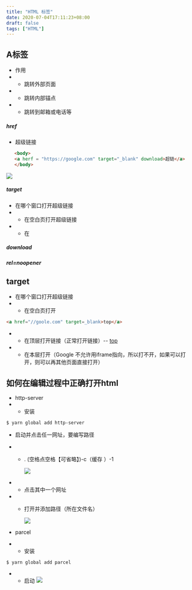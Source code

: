 ```yaml
---
title: "HTML 标签"
date: 2020-07-04T17:11:23+08:00
draft: false
tags: ["HTML"]
---
```


<!-- TOC -->


<!-- /TOC -->

 ## A标签

 - 作用
 - - 跳转外部页面
 - - 跳转内部锚点
 - - 跳转到邮箱或电话等
 ##### href
 - 超级链接
 ```html
    <body>
    <a herf = "https://google.com" target="_blank" download>超链</a>
    </body>
```
 ![](/href.jpg)
 ##### target
 - 在哪个窗口打开超级链接
 - - 在空白页打开超级链接
 - - 在
 ##### download
 ##### rel=noopener



## target
- 在哪个窗口打开超级链接
- - 在空白页打开
```html
<a href="//goole.com" target=_blank>top</a>
```
- - 在顶层打开链接（正常打开链接）--
<a href="//goole.com" target=_top>top</a>

- - 在本层打开（Google 不允许用iframe指向，所以打不开，如果可以打开，则可以再其他页面直接打开） 

 ## 如何在编辑过程中正确打开html
 - http-server
 - -  安装
 ```
 $ yarn global add http-server  
 ```
 - 启动并点击任一网址，要编写路径
 - -  . (空格点空格【可省略】)-c（缓存 ）-1 

        ![](/http-server.png)

 - - 点击其中一个网址
 - -  打开并添加路径（所在文件名）
 
        ![](/http-server2.png)

- parcel
- - 安装
```
$ yarn global add parcel
```
- - 启动
        ![](/parcel2.png)
 

